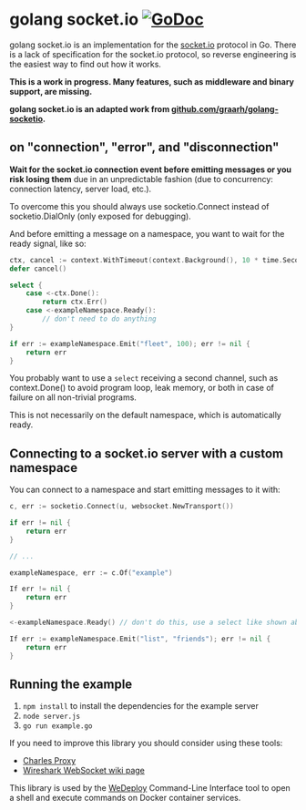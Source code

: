 # golang socket.io [![GoDoc](https://godoc.org/github.com/henvic/socketio?status.svg)](https://godoc.org/github.com/henvic/socketio)

golang socket.io is an implementation for the [socket.io](https://socket.io) protocol in Go. There is a lack of specification for the socket.io protocol, so reverse engineering is the easiest way to find out how it works.

**This is a work in progress. Many features, such as middleware and binary support, are missing.**

**golang socket.io is an adapted work from [github.com/graarh/golang-socketio](https://github.com/graarh/golang-socketio).**


## on "connection", "error", and "disconnection"
**Wait for the socket.io connection event before emitting messages or you risk losing them** due in an unpredictable fashion (due to concurrency: connection latency, server load, etc.).

To overcome this you should always use socketio.Connect instead of socketio.DialOnly (only exposed for debugging).

And before emitting a message on a namespace, you want to wait for the ready signal, like so:

```go
ctx, cancel := context.WithTimeout(context.Background(), 10 * time.Second)
defer cancel()

select {
	case <-ctx.Done():
		return ctx.Err()
	case <-exampleNamespace.Ready():
		// don't need to do anything
}

if err := exampleNamespace.Emit("fleet", 100); err != nil {
	return err
}
```

You probably want to use a `select` receiving a second channel, such as context.Done() to avoid program loop, leak memory, or both in case of failure on all non-trivial programs.

This is not necessarily on the default namespace, which is automatically ready.

## Connecting to a socket.io server with a custom namespace
You can connect to a namespace and start emitting messages to it with:

```go
c, err := socketio.Connect(u, websocket.NewTransport())

if err != nil {
	return err
}

// ...

exampleNamespace, err := c.Of("example")	

If err != nil {
	return err
}

<-exampleNamespace.Ready() // don't do this, use a select like shown above instead!

If err := exampleNamespace.Emit("list", "friends"); err != nil {
	return err
}
```

## Running the example

1. `npm install` to install the dependencies for the example server
2. `node server.js`
2. `go run example.go`

If you need to improve this library you should consider using these tools:

* [Charles Proxy](https://www.charlesproxy.com)
* [Wireshark WebSocket wiki page](https://wiki.wireshark.org/WebSocket)

This library is used by the [WeDeploy](https://wedeploy.com) Command-Line Interface tool to open a shell and execute commands on Docker container services.